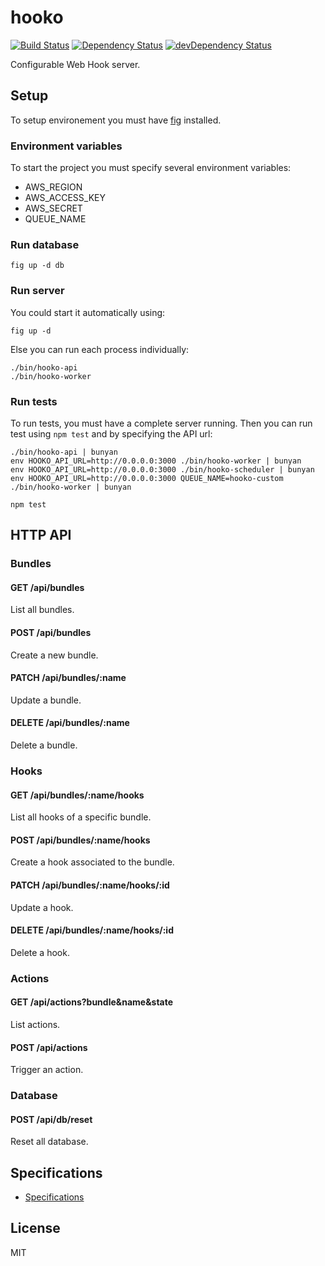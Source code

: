 # hooko

[![Build Status](https://travis-ci.org/fidemapps/hooko.svg?branch=master)](https://travis-ci.org/fidemapps/hooko)
[![Dependency Status](https://david-dm.org/fidemapps/hooko.svg?theme=shields.io)](https://david-dm.org/fidemapps/hooko)
[![devDependency Status](https://david-dm.org/fidemapps/hooko/dev-status.svg?theme=shields.io)](https://david-dm.org/fidemapps/hooko#info=devDependencies)

Configurable Web Hook server.

## Setup

To setup environement you must have [fig](http://www.fig.sh/) installed.

### Environment variables

To start the project you must specify several environment variables:

- AWS_REGION
- AWS_ACCESS_KEY
- AWS_SECRET
- QUEUE_NAME

### Run database

```
fig up -d db
```

### Run server

You could start it automatically using:

```
fig up -d
```

Else you can run each process individually:

```
./bin/hooko-api
./bin/hooko-worker
```

### Run tests

To run tests, you must have a complete server running. Then you can run test using `npm test` and by specifying the API url:

```
./bin/hooko-api | bunyan
env HOOKO_API_URL=http://0.0.0.0:3000 ./bin/hooko-worker | bunyan
env HOOKO_API_URL=http://0.0.0.0:3000 ./bin/hooko-scheduler | bunyan
env HOOKO_API_URL=http://0.0.0.0:3000 QUEUE_NAME=hooko-custom ./bin/hooko-worker | bunyan
```

```
npm test
```

## HTTP API

### Bundles

#### GET /api/bundles

List all bundles.

#### POST /api/bundles

Create a new bundle.

#### PATCH /api/bundles/:name

Update a bundle.

#### DELETE /api/bundles/:name

Delete a bundle.

### Hooks

#### GET /api/bundles/:name/hooks

List all hooks of a specific bundle.

#### POST /api/bundles/:name/hooks

Create a hook associated to the bundle.

#### PATCH /api/bundles/:name/hooks/:id

Update a hook.

#### DELETE /api/bundles/:name/hooks/:id

Delete a hook.

### Actions

#### GET /api/actions?bundle&name&state

List actions.

#### POST /api/actions

Trigger an action.

### Database

#### POST /api/db/reset

Reset all database.

## Specifications

- [Specifications](https://docs.google.com/document/d/1gWVtMaKpx0KGD6qQz9thlCWgTTffryhS4xJAEbo4Keg/edit?usp=sharing)

## License

MIT
